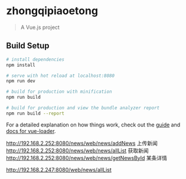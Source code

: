 # zhongqipiaoetong

> A Vue.js project

## Build Setup

``` bash
# install dependencies
npm install

# serve with hot reload at localhost:8080
npm run dev

# build for production with minification
npm run build

# build for production and view the bundle analyzer report
npm run build --report
```

For a detailed explanation on how things work, check out the [guide](http://vuejs-templates.github.io/webpack/) and [docs for vue-loader](http://vuejs.github.io/vue-loader).

http://192.168.2.252:8080/news/web/news/addNews  上传新闻
http://192.168.2.252:8080/news/web/news/allList  获取新闻
http://192.168.2.252:8080/news/web/news/getNewsById 某条详情

http://192.168.2.247:8080/web/news/allList
